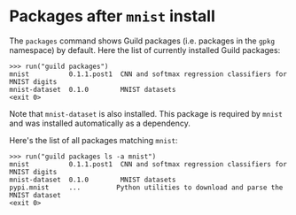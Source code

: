 # Packages after `mnist` install

The `packages` command shows Guild packages (i.e. packages in the
`gpkg` namespace) by default. Here the list of currently installed
Guild packages:

    >>> run("guild packages")
    mnist          0.1.1.post1  CNN and softmax regression classifiers for MNIST digits
    mnist-dataset  0.1.0        MNIST datasets
    <exit 0>

Note that `mnist-dataset` is also installed. This package is required
by `mnist` and was installed automatically as a dependency.

Here's the list of all packages matching `mnist`:

    >>> run("guild packages ls -a mnist")
    mnist          0.1.1.post1  CNN and softmax regression classifiers for MNIST digits
    mnist-dataset  0.1.0        MNIST datasets
    pypi.mnist     ...         Python utilities to download and parse the MNIST dataset
    <exit 0>

